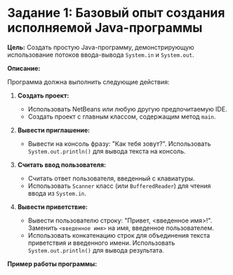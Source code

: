 # Задание 1: Базовый опыт создания исполняемой Java-программы

**Цель:** Создать простую Java-программу, демонстрирующую использование потоков ввода-вывода `System.in` и `System.out`.

**Описание:**

Программа должна выполнить следующие действия:

1.  **Создать проект:**
    *   Использовать NetBeans или любую другую предпочитаемую IDE.
    *   Создать проект с главным классом, содержащим метод `main`.

2.  **Вывести приглашение:**
    *   Вывести на консоль фразу: "Как тебя зовут?".  Использовать `System.out.println()` для вывода текста на консоль.

3.  **Считать ввод пользователя:**
    *   Считать ответ пользователя, введенный с клавиатуры.
    *   Использовать `Scanner` класс (или `BufferedReader`) для чтения ввода из `System.in`.

4.  **Вывести приветствие:**
    *   Вывести пользователю строку: "Привет, <введенное имя>!".  Заменить `<введенное имя>` на имя, введенное пользователем.
    *   Использовать конкатенацию строк для объединения текста приветствия и введенного имени.  Использовать `System.out.println()` для вывода результата.

**Пример работы программы:**
